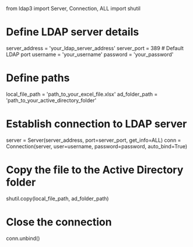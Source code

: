 from ldap3 import Server, Connection, ALL
import shutil

# Define LDAP server details
server_address = 'your_ldap_server_address'
server_port = 389  # Default LDAP port
username = 'your_username'
password = 'your_password'

# Define paths
local_file_path = 'path_to_your_excel_file.xlsx'
ad_folder_path = 'path_to_your_active_directory_folder'

# Establish connection to LDAP server
server = Server(server_address, port=server_port, get_info=ALL)
conn = Connection(server, user=username, password=password, auto_bind=True)

# Copy the file to the Active Directory folder
shutil.copy(local_file_path, ad_folder_path)

# Close the connection
conn.unbind()
